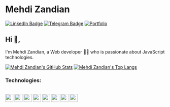 # Mehdi Zandian
[![LinkedIn Badge](https://img.shields.io/badge/-LinkedIn-royalblue?style=flat-square&logo=linkedin&logoColor=white)](https://www.linkedin.com/in/mahdi-zandian-4b75b3215)
[![Telegram Badge](https://img.shields.io/badge/-Telegram-blue?style=flat-square&logo=telegram&logoColor=white)](https://t.me/MehdiZandi)
[![Portfolio](https://img.shields.io/badge/-MyPortfolio-grey?style=flat-square&logo=vercel&logoColor=white)](https://mehdi-zandian.vercel.app/)

## Hi 👋, 
I'm Mehdi Zandian, a Web developer 👨‍💻 who is passionate about JavaScript technologies. 


[![Mehdi Zandian's GitHub Stats](https://github-readme-stats.vercel.app/api?username=Mehdi-Zandian&show_icons=true&theme=tokyonight&count_private=true&line_height=40)](https://github.com/Mehdi-Zandian)
[![Mehdi Zandian's Top Langs](https://github-readme-stats.vercel.app/api/top-langs/?username=Mehdi-Zandian&langs_count=5&theme=tokyonight&exclude_repo=SocketCpp,alirezakeshvari.github.io,DeveloperSite)](https://github.com/Mehdi-Zandian)


### Technologies:
<div style="display: inline_block"><br>
  <code><img height="25" src="https://cdn.jsdelivr.net/gh/devicons/devicon/icons/javascript/javascript-original.svg"></code>
  <code><img height="25" src="https://cdn.jsdelivr.net/gh/devicons/devicon/icons/react/react-original.svg"></code>
  <code><img height="25" src="https://cdn.jsdelivr.net/gh/devicons/devicon/icons/redux/redux-original.svg"></code>
  <code><img height="25" src="https://cdn.jsdelivr.net/gh/devicons/devicon/icons/webpack/webpack-original.svg"></code>
  <code><img height="25" src="https://cdn.jsdelivr.net/gh/devicons/devicon/icons/materialui/materialui-original.svg"></code>
  <code><img height="25" src="https://cdn.jsdelivr.net/gh/devicons/devicon/icons/tailwindcss/tailwindcss-plain.svg"></code>
  <code><img height="25" src="https://cdn.jsdelivr.net/gh/devicons/devicon/icons/bootstrap/bootstrap-original.svg"></code>
  <code><img height="25" src="https://cdn.jsdelivr.net/gh/devicons/devicon/icons/sass/sass-original.svg"></code>
</div>
